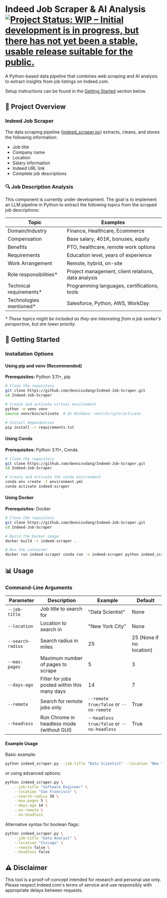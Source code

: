 # Indeed Job Scraper & AI Analysis [![Project Status: WIP – Initial development is in progress, but there has not yet been a stable, usable release suitable for the public.](https://www.repostatus.org/badges/latest/wip.svg)](https://www.repostatus.org/#wip)

A Python-based data pipeline that combines web scraping and AI analysis to extract insights from job listings on Indeed.com.

Setup instructions can be found in the [Getting Started](#-getting-started) section below.

## 🚀 Project Overview

### Indeed Job Scraper

The data scraping pipeline ([indeed_scraper.py](./indeed_scraper.py)) extracts, cleans, and stores the following information:

- Job title
- Company name
- Location
- Salary information
- Indeed URL link
- Complete job descriptions

### 🔍 Job Description Analysis

This component is currently under development. The goal is to implement an LLM pipeline in Python to extract the following topics from the scraped job descriptions:

| Topic | Examples |
|----------|----------|
| Domain/Industry | Finance, Healthcare, Ecommerce |
| Compensation | Base salary, 401K, bonuses, equity |
| Benefits | PTO, healthcare, remote work options |
| Requirements | Education level, years of experience |
| Work Arrangement | Remote, hybrid, on-site |
| Role responsibilities* | Project management, client relations, data analysis |
| Technical requirements* | Programming languages, certifications, tools |
| Technologies mentioned* | Salesforce, Python, AWS, WorkDay |

*\* These topics might be included as they are interesting from a job seeker's perspective, but are lower priority.*

## 🏁 Getting Started

### Installation Options

#### Using pip and venv (Recommended)

**Prerequisites:** Python 3.11+, pip

```bash
# Clone the repository
git clone https://github.com/dennisvdang/Indeed-Job-Scraper.git
cd Indeed-Job-Scraper

# Create and activate virtual environment
python -m venv venv
source venv/bin/activate  # On Windows: venv\Scripts\activate

# Install dependencies
pip install -r requirements.txt
```

#### Using Conda

**Prerequisites:** Python 3.11+, Conda

```bash
# Clone the repository
git clone https://github.com/dennisvdang/Indeed-Job-Scraper.git
cd Indeed-Job-Scraper

# Create and activate the conda environment
conda env create -f environment.yml
conda activate indeed-scraper
```

#### Using Docker

**Prerequisites:** Docker

```bash
# Clone the repository
git clone https://github.com/dennisvdang/Indeed-Job-Scraper.git
cd Indeed-Job-Scraper

# Build the Docker image
docker build -t indeed-scraper .

# Run the container
docker run indeed-scraper conda run -n indeed-scraper python indeed_scraper.py --job-title "Data Scientist" --location "New York City" --max-pages 3
```

## 📊 Usage

### Command-Line Arguments

| Parameter | Description | Example | Default |
|-----------|-------------|---------|---------|
| `--job-title` | Job title to search for | "Data Scientist" | None |
| `--location` | Location to search in | "New York City" | None |
| `--search-radius` | Search radius in miles | 25 | 25 (None if no location) |
| `--max-pages` | Maximum number of pages to scrape | 5 | 3 |
| `--days-ago` | Filter for jobs posted within this many days | 14 | 7 |
| `--remote` | Search for remote jobs only | `--remote true/false` or `--no-remote` | True |
| `--headless` | Run Chrome in headless mode (without GUI) | `--headless true/false` or `--no-headless` | True |

#### Example Usage

Basic example:

```bash
python indeed_scraper.py --job-title "Data Scientist" --location "New York City" --max-pages 3
```

or using advanced options:

```bash
python indeed_scraper.py \
    --job-title "Software Engineer" \
    --location "San Francisco" \
    --search-radius 50 \
    --max-pages 5 \
    --days-ago 14 \
    --no-remote \
    --no-headless
```

Alternative syntax for boolean flags:

```bash
python indeed_scraper.py \
    --job-title "Data Analyst" \
    --location "Chicago" \
    --remote false \
    --headless false
```

## ⚠️ Disclaimer

This tool is a proof-of-concept intended for research and personal use only. Please respect Indeed.com's terms of service and use responsibly with appropriate delays between requests.